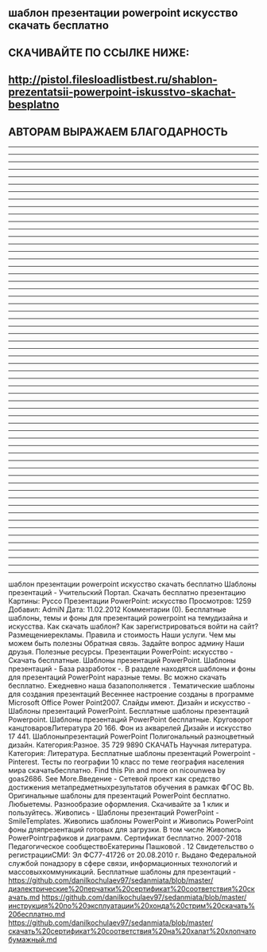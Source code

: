 шаблон презентации powerpoint искусство скачать бесплатно
--------------------------------------------------
СКАЧИВАЙТЕ ПО ССЫЛКЕ НИЖЕ:
--------------------------------------------------
http://pistol.filesloadlistbest.ru/shablon-prezentatsii-powerpoint-iskusstvo-skachat-besplatno
--------------------------------------------------
АВТОРАМ ВЫРАЖАЕМ БЛАГОДАРНОСТЬ
--------------------------------------------------
--------------------------------------------------
--------------------------------------------------
--------------------------------------------------
--------------------------------------------------
--------------------------------------------------
--------------------------------------------------
--------------------------------------------------
--------------------------------------------------
--------------------------------------------------
--------------------------------------------------
--------------------------------------------------
--------------------------------------------------
--------------------------------------------------
--------------------------------------------------
--------------------------------------------------
--------------------------------------------------
--------------------------------------------------
--------------------------------------------------
--------------------------------------------------
--------------------------------------------------
--------------------------------------------------
--------------------------------------------------
--------------------------------------------------
--------------------------------------------------
--------------------------------------------------
--------------------------------------------------
--------------------------------------------------
--------------------------------------------------
--------------------------------------------------
--------------------------------------------------
--------------------------------------------------
--------------------------------------------------
--------------------------------------------------
--------------------------------------------------
--------------------------------------------------
--------------------------------------------------
--------------------------------------------------
--------------------------------------------------
--------------------------------------------------
--------------------------------------------------
--------------------------------------------------
--------------------------------------------------
--------------------------------------------------
--------------------------------------------------
--------------------------------------------------
--------------------------------------------------
--------------------------------------------------
--------------------------------------------------
--------------------------------------------------
--------------------------------------------------
--------------------------------------------------
--------------------------------------------------
--------------------------------------------------
--------------------------------------------------
--------------------------------------------------
--------------------------------------------------
--------------------------------------------------
--------------------------------------------------
шаблон презентации powerpoint искусство скачать бесплатно Шаблоны презентаций - Учительский Портал. Скачать бесплатно презентацию Картины: Руссо  Презентации PowerPoint: искусство  Просмотров: 1259  Добавил: AdmiN  Дата: 11.02.2012 Комментарии (0). Бесплатные шаблоны, темы и фоны для презентаций powerpoint на темудизайна и искусства. Как скачать шаблон? Как зарегистрироваться  войти на сайт? Размещениерекламы. Правила и стоимость  Наши услуги. Чем мы можем быть полезны Обратная связь. Задайте вопрос админу  Наши друзья. Полезные ресурсы. Презентации PowerPoint: искусство - Скачать бесплатные. Шаблоны презентаций PowerPoint. Шаблоны презентаций - База разработок  -. В разделе находятся шаблоны и фоны для презентаций PowerPoint наразные темы.  Вс можно скачать бесплатно. Ежедневно наша базапополняется . Тематические шаблоны для создания презентаций Весеннее настроение созданы в программе Microsoft Office Power Point2007. Слайды имеют. Дизайн и искусство - Шаблоны презентаций PowerPoint. Бесплатные шаблоны презентаций Powerpoint. Шаблоны презентаций PowerPoint бесплатные.  Круговорот канцтоваровЛитература 20 166. Фон из акварелей Дизайн и искусство 17 441. Шаблоныпрезентаций PowerPoint  Полигональный разноцветный дизайн. Категория:Разное. 35 729 9890 СКАЧАТЬ  Научная литература. Категория: Литература.
Бесплатные шаблоны презентаций Powerpoint - Pinterest. Тесты по географии 10 класс по теме география населения мира скачатьбесплатно. Find this Pin and more on nicounwea by goas2686. See More.Введение - Сетевой проект как средство достижения метапредметныхрезультатов обучения в рамках ФГОС  Bb. Оригинальные шаблоны для презентаций PowerPoint бесплатно. Любыетемы. Разнообразие оформления. Скачивайте за 1 клик и пользуйтесь. Живопись - Шаблоны презентаций PowerPoint - SmileTemplates. Живопись шаблоны PowerPoint и Живопись PowerPoint фоны дляпрезентаций готовых для загрузки. В том числе Живопись PowerPointграфиков и диаграмм. Сертификат  бесплатно. 2007-2018 Педагогическое сообществоЕкатерины Пашковой  . 12 Свидетельство о регистрацииСМИ: Эл ФС77-41726 от 20.08.2010 г. Выдано Федеральной службой понадзору в сфере связи, информационных технологий и массовыхкоммуникаций. Бесплатные шаблоны для презентаций -
https://github.com/danilkochulaev97/sedanmiata/blob/master/диэлектрические%20перчатки%20сертификат%20соответствия%20скачать.md
https://github.com/danilkochulaev97/sedanmiata/blob/master/инструкция%20по%20эксплуатации%20хонда%20стрим%20скачать%20бесплатно.md
https://github.com/danilkochulaev97/sedanmiata/blob/master/скачать%20сертификат%20соответствия%20на%20халат%20хлопчатобумажный.md